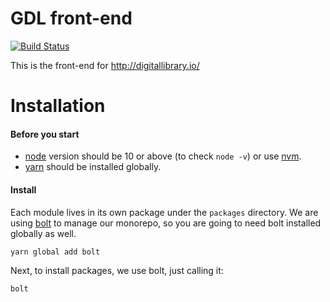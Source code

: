 # GDL front-end


[![Build Status](https://travis-ci.org/GlobalDigitalLibraryio/gdl-frontend.svg?branch=master)](https://travis-ci.org/GlobalDigitalLibraryio/gdl-frontend)

This is the front-end for http://digitallibrary.io/

# Installation

#### Before you start

- [node](https://nodejs.org/) version should be 10 or above (to check `node -v`) or use [nvm](https://github.com/creationix/nvm).
- [yarn](https://yarnpkg.com/) should be installed globally.

#### Install

Each module lives in its own package under the `packages` directory. We are using [bolt](https://github.com/boltpkg/bolt) to manage our monorepo, so you are going to need bolt installed globally as well.

```
yarn global add bolt
```

Next, to install packages, we use bolt, just calling it:

```
bolt
```
